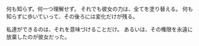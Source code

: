 何も知らず。何一つ理解せず。
それでも彼女の力は、全てを塗り替える。
何も知らずに歩いていって、その後ろには変化だけが残る。

私達ができるのは、それを意味づけることだけ。
あるいは、その権限を永遠に放棄したのが彼女だった。